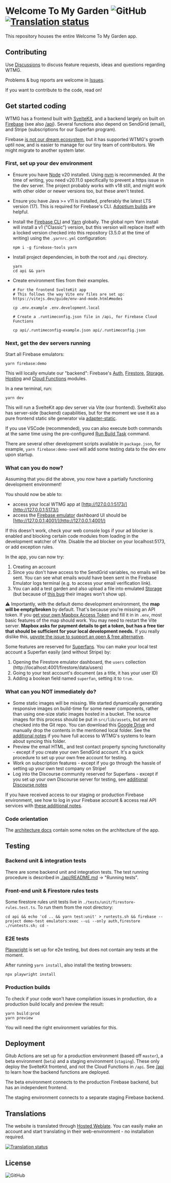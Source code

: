 # Welcome To My Garden ![GitHub](https://img.shields.io/github/license/welcometomygarden/welcometomygarden?label=License) [![Translation status](https://hosted.weblate.org/widgets/wtmg/-/svg-badge.svg)](https://hosted.weblate.org/engage/wtmg/)

This repository houses the entire Welcome To My Garden app.

## Contributing

Use [Discussions](https://github.com/WelcometoMyGarden/welcometomygarden/discussions) to discuss feature requests, ideas and questions regarding WTMG.

Problems & bug reports are welcome in [Issues](https://github.com/WelcometoMyGarden/welcometomygarden/issues).

If you want to contribute to the code, read on!

## Get started coding

WTMG has a frontend built with [SvelteKit](https://kit.svelte.dev/), and a backend largely on built on [Firebase](https://firebase.google.com/docs) (see also [/api](./api/)). Several functions also depend on SendGrid (email), and Stripe (subscriptions for our Superfan program).

Firebase [is not our dream ecosystem](https://github.com/WelcometoMyGarden/welcometomygarden/issues/106), but it has supported WTMG's growth uptil now, and is easier to manage for our tiny team of contributors. We might migrate to another system later.

### First, set up your dev environment

- Ensure you have [Node](https://nodejs.org/en/download/) v20 installed. Using [nvm](https://github.com/nvm-sh/nvm) is recommended. At the time of writing, you need v20.11.0 specifically to prevent a https issue in the dev server. The project probably works with v18 still, and might work with other older or newer versions too, but these aren't tested.
- Ensure you have Java >= v11 is installed, preferably the latest LTS version (17). This is required for Firebase's CLI. [Adoptium builds](https://adoptium.net/en-GB/) are helpful.
- Install the [Firebase CLI](https://firebaseopensource.com/projects/firebase/firebase-tools/) and [Yarn](https://yarnpkg.com/getting-started/install) globally. The global npm Yarn install will install a v1 ("Classic") version, but this version will replace itself with a locked version checked into this repository (3.5.0 at the time of writing) using the `.yarnrc.yml` configuration:

  ```
  npm i -g firebase-tools yarn
  ```

- Install project dependencies, in both the root and `/api` directory.
  ```
  yarn
  cd api && yarn
  ```
- Create environment files from their examples.

  ```
  # For the frontend SvelteKit app
  # This follows the way Vite env files are set up: https://vitejs.dev/guide/env-and-mode.html#modes

  cp .env.example .env.development.local

  # Create a .runtimeconfig.json file in /api, for Firebase Cloud Functions

  cp api/.runtimeconfig-example.json api/.runtimeconfig.json
  ```

### Next, get the dev servers running

Start all Firebase emulators:

```
yarn firebase:demo
```

This will locally emulate our "backend": Firebase's [Auth](https://firebase.google.com/docs/auth), [Firestore](https://firebase.google.com/docs/firestore), [Storage](https://firebase.google.com/docs/storage), [Hosting](https://firebase.google.com/docs/hosting) and [Cloud Functions](https://firebase.google.com/docs/functions) modules.

In a new terminal, run:

```
yarn dev
```

This will run a SvelteKit app dev server via Vite (our frontend). SvelteKit also has server-side (backend) capabilities, but for the moment we use it as a pure frontend static site generator via [adapter-static](https://kit.svelte.dev/docs/adapters#supported-environments-static-sites).

If you use VSCode (recommended), you can also execute both commands at the same time using the pre-configured [Run Build Task](https://code.visualstudio.com/Docs/editor/tasks#_typescript-hello-world) command.

There are several other development scripts available in `package.json`, for example, `yarn firebase:demo-seed` will add some testing data to the dev env upon startup.

### What can you do now?

Assuming that you did the above, you now have a partially functioning development environment!

You should now be able to:

- access your local WTMG app at [http://127.0.0.1:5173/](http://127.0.0.1:5173/)
- access the [Firebase emulator](https://firebase.google.com/docs/emulator-suite) dashboard UI should be [http://127.0.0.1:4001/](http://127.0.0.1:4001/)

If this doesn't work, check your web console logs if your ad blocker is enabled and blocking certain code modules from loading in the development watcher of Vite. Disable the ad blocker on your localhost:5173, or add exception rules.

In the app, you can now try:

1. Creating an account
2. Since you don't have access to the SendGrid variables, no emails will be sent. You can see what emails would have been sent in the Firebase Emulator logs terminal (e.g. to access your email verification link).
3. You can add a test garden and also upload a file into emulated [Storage](https://firebase.google.com/docs/storage) (but because of [this bug](https://github.com/WelcometoMyGarden/welcometomygarden/issues/289) their images won't show up).

⚠️ Importantly, with the default demo development environment, the **map will be empty/broken** by default. That's because you're missing an API token. If you [get your own Mapbox Access Token](https://docs.mapbox.com/help/getting-started/#how-to-use-mapbox) and fill it in in `.env`, most basic features of the map should work. You may need to restart the Vite server. **Mapbox asks for payment details to get a token, but has a free tier that should be sufficient for your local development needs.** If you really dislike this, [upvote the issue to support an open & free alternative](https://github.com/WelcometoMyGarden/welcometomygarden/issues/308).

Some features are reserved for [Superfans](https://welcometomygarden.org/about-superfan). You can make your local test account a Superfan easily (and without Stripe) by:

1. Opening the Firestore emulator dashboard, the `users` collection (http://localhost:4001/firestore/data/users)
2. Going to your test account's document (as a title, it has your user ID)
3. Adding a boolean field named `superfan`, setting it to `true`.

### What can you NOT immediately do?

- Some static images will be missing. We started dynamically generating responsive images on build-time for some newer components, rather than using one-size static images hosted in a bucket. The source images for this process should be put in `src/lib/assets`, but are not checked into the Git repo. You can download this [Google Drive](https://drive.google.com/drive/folders/1OcaKJa9VoykflvKNv6nH13O0Ho_PcApF?usp=sharing) and manually drop the contents in the mentioned local folder. See the [additional notes](./docs/full-access.md) if you have full access to WTMG's systems to learn about syncing this folder.
- Preview the email HTML, and test contact property syncing functionality - except if you create your own SendGrid account. It's a quick procedure to set up your own free account for testing.
- Work on subscription features - except if you go through the hassle of setting up your own test company on Stripe!
- Log into the Discourse community reserved for Superfans - except if you set up your own Discourse server for testing, see [additional Discourse notes](./docs/discourse.md)

If you have received access to our staging or production Firebase environment, see how to log in your Firebase account & access real API services with [these additional notes](./docs/full-access.md).

### Code orientation

The [architecture docs](./docs/architecture.md) contain some notes on the architecture of the app.

## Testing

### Backend unit & integration tests

There are some backend unit and integration tests. The test running procedure is described in [./api/README.md](./api/README.md) -> "Running tests".

### Front-end unit & Firestore rules tests

Some firestore rules unit tests live in `./tests/unit/firestore-rules.test.ts`. To run them from the root directory:

```
cd api && echo 'cd .. && yarn test:unit' > runtests.sh && firebase --project demo-test emulators:exec --ui --only auth,firestore ./runtests.sh; cd -
```

### E2E tests

[Playwright](https://playwright.dev/) is set up for e2e testing, but does not contain any tests at the moment.

After running `yarn install`, also install the testing browsers:

```
npx playwright install
```

### Production builds

To check if your code won't have compilation issues in production, do a production build locally and preview the result:

```
yarn build:prod
yarn preview
```

You will need the right environment variables for this.

## Deployment

Gitub Actions are set up for a production environment (based off `master`), a beta environment (`beta`) and a staging environment (`staging`). These only deploy the SvelteKit frontend, and not the Cloud Functions in `/api`. See [/api](./api) to learn how the backend functions are deployed.

The beta environment connects to the production Firebase backend, but has an independent frontend.

The staging environment connects to a separate staging Firebase backend.

## Translations

The website is translated through [Hosted Weblate](https://hosted.weblate.org/projects/wtmg/).
You can easily make an account and start translating in their web-environment - no installation required.

[![Translation status](https://hosted.weblate.org/widgets/wtmg/-/multi-auto.svg)](https://hosted.weblate.org/engage/wtmg/)

## License

![GitHub](https://img.shields.io/github/license/welcometomygarden/welcometomygarden?label=License)
